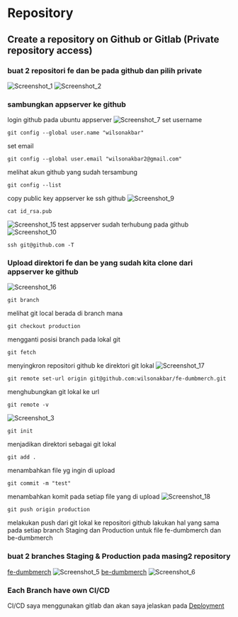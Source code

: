 # Repository
## Create a repository on Github or Gitlab (Private repository access)
### buat 2 repositori fe dan be pada github dan pilih private
![Screenshot_1](https://github.com/wilsonakbar/Final-Task-Dumbways-WilsonAkbar/assets/132327628/a3d1fefc-9629-481e-963a-2e4185f8f6d4)
![Screenshot_2](https://github.com/wilsonakbar/Final-Task-Dumbways-WilsonAkbar/assets/132327628/a59a4c16-0163-4239-b60c-f256de4acc2f)
### sambungkan appserver ke github
login github pada ubuntu appserver
![Screenshot_7](https://github.com/wilsonakbar/Final-Task-Dumbways-WilsonAkbar/assets/132327628/746b92e6-0cbe-47b8-bf13-a95f19b32961)
set username
```
git config --global user.name "wilsonakbar"
```
set email
```
git config --global user.email "wilsonakbar2@gmail.com"
```
melihat akun github yang sudah tersambung
```
git config --list
```
copy public key appserver ke ssh github
![Screenshot_9](https://github.com/wilsonakbar/Final-Task-Dumbways-WilsonAkbar/assets/132327628/545e97a2-49a6-4fec-91c5-ed782169a07f)
```
cat id_rsa.pub
```
![Screenshot_15](https://github.com/wilsonakbar/Final-Task-Dumbways-WilsonAkbar/assets/132327628/da33c637-77c0-4c10-a1b4-4328d982ebb1)
test appserver sudah terhubung pada github
![Screenshot_10](https://github.com/wilsonakbar/Final-Task-Dumbways-WilsonAkbar/assets/132327628/00cce254-c13e-481c-892f-a4c798d53125)
```
ssh git@github.com -T
```
### Upload direktori fe dan be yang sudah kita clone dari appserver ke github
![Screenshot_16](https://github.com/wilsonakbar/Final-Task-Dumbways-WilsonAkbar/assets/132327628/5d11c79c-1e46-4263-a6ad-c6ca6244bc01)
```
git branch
```
melihat git local berada di branch mana
```
git checkout production
```
mengganti posisi branch pada lokal git
```
git fetch
```
menyingkron repositori github ke direktori git lokal
![Screenshot_17](https://github.com/wilsonakbar/Final-Task-Dumbways-WilsonAkbar/assets/132327628/d6472e1d-66cf-4a3e-ab93-17d7d10c32e3)
```
git remote set-url origin git@github.com:wilsonakbar/fe-dumbmerch.git
```
menghubungkan git lokal ke url 
```
git remote -v
```
![Screenshot_3](https://github.com/wilsonakbar/Final-Task-Dumbways-WilsonAkbar/assets/132327628/76dbf85e-22b1-4aae-a646-c1671a45c84c)
```
git init
```
menjadikan direktori sebagai git lokal 
```
git add .
```
menambahkan file yg ingin di upload
```
git commit -m "test"
```
menambahkan komit pada setiap file yang di upload
![Screenshot_18](https://github.com/wilsonakbar/Final-Task-Dumbways-WilsonAkbar/assets/132327628/c2d9cc34-58c7-4602-a1f8-47408c1ed11b)
```
git push origin production
```
melakukan push dari git lokal ke repositori github
lakukan hal yang sama pada setiap branch Staging dan Production untuk file fe-dumbmerch dan be-dumbmerch
### buat 2 branches Staging & Production pada masing2 repository
[fe-dumbmerch](https://github.com/wilsonakbar/fe-dumbmerch)
![Screenshot_5](https://github.com/wilsonakbar/Final-Task-Dumbways-WilsonAkbar/assets/132327628/dbf8da4b-33c9-4523-9079-0910423a7943)
[be-dumbmerch](https://github.com/wilsonakbar/be-dumbmerch)
![Screenshot_6](https://github.com/wilsonakbar/Final-Task-Dumbways-WilsonAkbar/assets/132327628/a59acdf1-9679-4285-9f57-597c77e615c0)
### Each Branch have own CI/CD
CI/CD saya menggunakan gitlab dan akan saya jelaskan pada [Deployment](https://github.com/wilsonakbar/Final-Task-Dumbways-WilsonAkbar/blob/47416b714f87baa32c8777112c30e9594f6221b0/3.%20Server%20Management/README.md)


